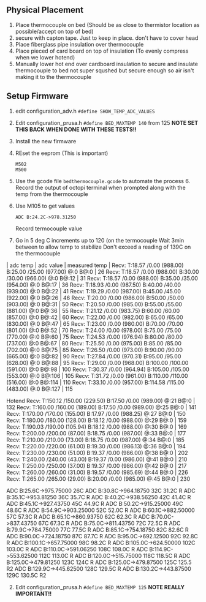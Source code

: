 

## Physical Placement

1. Place thermocouple on bed (Should be as close to thermistor location as possible/accept on top of bed)
2. secure with capton tape.  Just to keep in place.  don't have to cover head
3. Place fiberglass pipe insulation over thermocouple
4. Place pieced of card board on top of insulation (To evenly compress when we lower hotend)
5. Manually lower hot end over cardboard insulation to secure and insulate thermocouple to bed not super squshed but secure enough so air isn't making it to the thermocouple

## Setup Firmware
1. edit configuration_adv.h
    `#define SHOW_TEMP_ADC_VALUES`
2. Edit configuration_prusa.h
   `#define BED_MAXTEMP 140` from 125
   **NOTE SET THIS BACK WHEN DONE WITH THESE TESTS!!**
3. Install the new firmware
4. REset the eeprom (This is important)
    ```
    M502
    M500
    ```
5. Use the gcode file `bedthermocouple.gcode` to automate the process
	6. Record the output of octopi terminal when prompted along with the temp from the thermocouple
6. Use M105 to get values
    ```
    ADC B:24.2C->978.31250
    ```
    Record termocouple value
    
7. Go in 5 deg C increments up to 120 (on the termocouple
   Wait 3min between to allow temp to stabilize
   Don't exceed a reading of 139C on the thermocouple

| adc temp | adc value | measured temp |
Recv:  T:18.57 /0.00 (988.00) B:25.00 /25.00 (977.00) @:0 B@:0 | 26
Recv:  T:18.57 /0.00 (988.00) B:30.00 /30.00 (966.00) @:0 B@:12 | 31
Recv:  T:18.57 /0.00 (988.00) B:35.00 /35.00 (954.00) @:0 B@:17 | 36
Recv:  T:18.93 /0.00 (987.50) B:40.00 /40.00 (939.00) @:0 B@:22 | 41
Recv:  T:19.29 /0.00 (987.00) B:45.00 /45.00 (922.00) @:0 B@:26 | 46
Recv:  T:20.00 /0.00 (986.00) B:50.00 /50.00 (903.00) @:0 B@:31 | 50
Recv:  T:20.50 /0.00 (985.00) B:55.00 /55.00 (881.00) @:0 B@:36 | 55
Recv:  T:21.12 /0.00 (983.75) B:60.00 /60.00 (857.00) @:0 B@:42 | 60
Recv:  T:22.00 /0.00 (982.00) B:65.00 /65.00 (830.00) @:0 B@:47 | 65
Recv:  T:23.00 /0.00 (980.00) B:70.00 /70.00 (801.00) @:0 B@:52 | 70
Recv:  T:24.00 /0.00 (978.00) B:75.00 /75.00 (770.00) @:0 B@:60 | 75
Recv:  T:24.53 /0.00 (976.94) B:80.00 /80.00 (737.00) @:0 B@:67 | 80
Recv:  T:25.50 /0.00 (975.00) B:85.00 /85.00 (702.00) @:0 B@:75 | 85
Recv:  T:26.50 /0.00 (973.00) B:90.00 /90.00 (665.00) @:0 B@:82 | 90
Recv:  T:27.84 /0.00 (970.31) B:95.00 /95.00 (628.00) @:0 B@:88 | 95
Recv:  T:29.00 /0.00 (968.00) B:100.00 /100.00 (591.00) @:0 B@:98 | 100
Recv:  T:30.37 /0.00 (964.94) B:105.00 /105.00 (553.00) @:0 B@:106 | 105
Recv:  T:31.72 /0.00 (961.00) B:110.00 /110.00 (516.00) @:0 B@:114 | 110
Recv:  T:33.10 /0.00 (957.00) B:114.58 /115.00 (483.00) @:0 B@:127 | 115

Hotend
Recv:  T:150.12 /150.00 (229.50) B:17.50 /0.00 (989.00) @:21 B@:0 | 132
Recv:  T:160.00 /160.00 (189.00) B:17.50 /0.00 (989.00) @:25 B@:0 | 141
Recv:  T:170.00 /170.00 (155.00) B:17.97 /0.00 (988.25) @:27 B@:0 | 150
Recv:  T:180.00 /180.00 (128.00) B:18.12 /0.00 (988.00) @:29 B@:0 | 159
Recv:  T:190.03 /190.00 (105.94) B:18.12 /0.00 (988.00) @:30 B@:0 | 169
Recv:  T:200.00 /200.00 (87.00) B:18.75 /0.00 (987.00) @:33 B@:0 | 177
Recv:  T:210.00 /210.00 (73.00) B:18.75 /0.00 (987.00) @:34 B@:0 | 185
Recv:  T:220.00 /220.00 (61.00) B:19.30 /0.00 (986.13) @:36 B@:0 | 194
Recv:  T:230.00 /230.00 (51.00) B:19.37 /0.00 (986.00) @:38 B@:0 | 202
Recv:  T:240.00 /240.00 (43.00) B:19.37 /0.00 (986.00) @:41 B@:0 | 210
Recv:  T:250.00 /250.00 (37.00) B:19.37 /0.00 (986.00) @:42 B@:0 | 217
Recv:  T:260.00 /260.00 (31.00) B:19.57 /0.00 (985.69) @:44 B@:0 | 226
Recv:  T:265.00 /265.00 (29.00) B:20.00 /0.00 (985.00) @:45 B@:0 | 230



 ADC B:25.6C->975.75000 26C
ADC B:30.8C->964.18750 32C 31.2C R
ADC B:35.1C->953.81250 36C 35.7C R
ADC B:40.2C->938.56250 42C 41.4C R
ADC B:45.1C->927.43750 45C 44.9C R
ADC B:50.2C->915.25000 49C 48.6C R
ADC B:54.9C->903.25000 52C 52.0C R
ADC B:60.1C->882.50000 57C 57.3C R
ADC B:65.1C->860.93750 62C 62.3C R
ADC B:70.0C->837.43750 67C 67.3C R
ADC B:75.0C->811.43750 72C 72.5C R
ADC B:79.9C->784.75000 77C 77.5C R
ADC B:85.1C->754.18750 82C 82.6C R
ADC B:90.0C->724.18750 87C 87.7C R
ADC B:95.0C->692.12500 92C 92.8C R
ADC B:100.1C->657.75000 98C 98.2C R
ADC B:105.0C->624.50000 102C 103.0C R
ADC B:110.0C->591.06250 108C 108.0C R
ADC B:114.9C->553.62500 112C 113.0C R
ADC B:120.0C->515.75000 118C 118.5C R
ADC B:125.0C->479.81250 123C 124C R
ADC B:125.0C->479.87500 125C 125.5 R2
ADC B:129.9C->445.62500 128C 129.5C R
ADC B:130.2C->443.87500 129C 130.5C R2


2. Edit configuration_prusa.h
   `#define BED_MAXTEMP 125`
    **NOTE REALLY IMPORTANT!!**
<!--stackedit_data:
eyJoaXN0b3J5IjpbLTk4MDg4NDE1Myw0OTI4NTM2OTAsLTEzNj
Y3NTM2NjMsODE1ODYzNjc2LDE0MTkxNjY4MTgsLTIyOTYwMDI1
OCwtMTE4NzEzMDkyMSwxMDk5Mzg3NjE3LC0xOTY4MTUxNzk1LD
IxMzAxNjQzNDEsLTE4MzgwODIyMDQsLTIwNzEwMDYzMDEsMzY2
MTAxMjU0LDkyNDA3Mjc2MSwtMjY2NDI0NzMwLDQ3MDA1NDI0MC
wtNTE5MTgzNTA2LDE5MzMxMjI0NzgsLTEwMjQ0MTE1MTcsLTEx
NTUzMTUyMTRdfQ==
-->